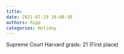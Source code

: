 ```yaml
---
title: 
date: 2021-07-29 16:08:30
authors: Ripp
categories: Holiday
---
```


 Supreme Court Harvard grads: 21 (First place)

